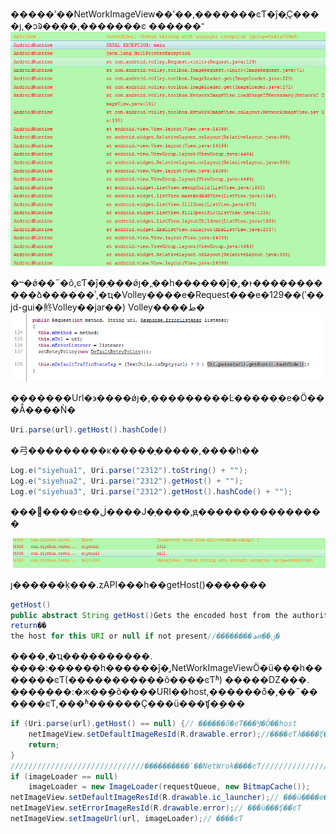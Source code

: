 �����ʹ��NetWorkImageView��ʹ��,�������ͼƬ�ĵ�ַֻҪ����ȷ,�ͻᱨ��ָ��,�������ͼ 
������־
![Image](/Android/NetWorkImagView_Pointer/_001.png)



�ⲻ�ǿ��˵�ô,ͼƬ�ĵ�ַ���ǿյ�,ֻ��һ������ĵ�ַ,�ͱ�������� 
���ձ������ʾ,�ҵ�Volley����е�Request���е�129��(ʹ��jd-gui�鿴Volley��jar��) 
Volley����ط�
![Image](/Android/NetWorkImagView_Pointer/_002.png)


�������Url�϶����ǿյ�,���������Ŀ�����ִ�е�Ӧ���Ǻ����Ǹ�
```JAVA
Uri.parse(url).getHost().hashCode()
```

�⼸���������ĸ�����ָ�����,����һ��

```JAVA
Log.e("siyehua1", Uri.parse("2312").toString() + "");
Log.e("siyehua2", Uri.parse("2312").getHost() + "");
Log.e("siyehua3", Uri.parse("2312").getHost().hashCode() + "");
```

���׵����е��ڶ����Ϳ�ָ����,ԭ���������������

![Image](/Android/NetWorkImagView_Pointer/_003.png)

ȷ������ķ���.ȥAPI�￴��һ��getHost()�������

```JAVA
getHost()
public abstract String getHost()Gets the encoded host from the authority for this URI. For example, if the authority is "bob@google.com", this method will return "google.com". 
return��
the host for this URI or null if not present//��������ھͷ��ؿ�
```

����,�ҵ����������. 
����:������һ������ĵ�ַ,NetWorkImageViewӦ�ü���һ�������ͼƬ(�����������ô����ͼƬʱ) 
�����Ǳ���. 
�������:�ж��ܷ�õ����URI��host,������ܵõ�,��˵���ܼ���ͼƬ,���ʱ������Ҫ���ü���ʧ�ܷ���
```JAVA
if (Uri.parse(url).getHost() == null) {// ������ܵõ�ͼƬ���Ӷ�Ӧ��host
    netImageView.setDefaultImageResId(R.drawable.error);//����ͼƬλ����ʧ�ܵ�ͼƬ
    return;
}
//////////////////////////////����������ʹ��NetWrok����ͼƬ////////////////////////////
if (imageLoader == null)
    imageLoader = new ImageLoader(requestQueue, new BitmapCache());
netImageView.setDefaultImageResId(R.drawable.ic_launcher);// ���ü����е�ͼƬ
netImageView.setErrorImageResId(R.drawable.error);// ���ü���ʧ�ܵ�ͼƬ
netImageView.setImageUrl(url, imageLoader);// ����ͼƬ
```

